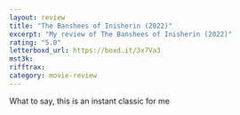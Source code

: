 ```yaml
---
layout: review
title: "The Banshees of Inisherin (2022)"
excerpt: "My review of The Banshees of Inisherin (2022)"
rating: "5.0"
letterboxd_url: https://boxd.it/3x7Va3
mst3k:
rifftrax:
category: movie-review
---
```


What to say, this is an instant classic for me
